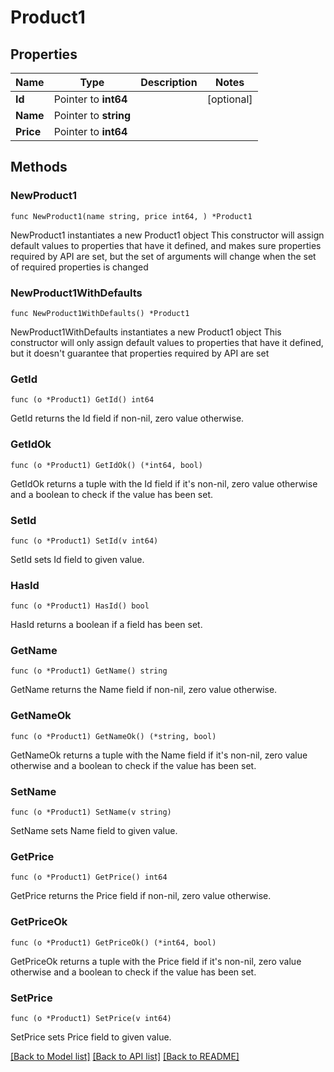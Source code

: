 # Product1

## Properties

Name | Type | Description | Notes
------------ | ------------- | ------------- | -------------
**Id** | Pointer to **int64** |  | [optional] 
**Name** | Pointer to **string** |  | 
**Price** | Pointer to **int64** |  | 

## Methods

### NewProduct1

`func NewProduct1(name string, price int64, ) *Product1`

NewProduct1 instantiates a new Product1 object
This constructor will assign default values to properties that have it defined,
and makes sure properties required by API are set, but the set of arguments
will change when the set of required properties is changed

### NewProduct1WithDefaults

`func NewProduct1WithDefaults() *Product1`

NewProduct1WithDefaults instantiates a new Product1 object
This constructor will only assign default values to properties that have it defined,
but it doesn't guarantee that properties required by API are set

### GetId

`func (o *Product1) GetId() int64`

GetId returns the Id field if non-nil, zero value otherwise.

### GetIdOk

`func (o *Product1) GetIdOk() (*int64, bool)`

GetIdOk returns a tuple with the Id field if it's non-nil, zero value otherwise
and a boolean to check if the value has been set.

### SetId

`func (o *Product1) SetId(v int64)`

SetId sets Id field to given value.

### HasId

`func (o *Product1) HasId() bool`

HasId returns a boolean if a field has been set.

### GetName

`func (o *Product1) GetName() string`

GetName returns the Name field if non-nil, zero value otherwise.

### GetNameOk

`func (o *Product1) GetNameOk() (*string, bool)`

GetNameOk returns a tuple with the Name field if it's non-nil, zero value otherwise
and a boolean to check if the value has been set.

### SetName

`func (o *Product1) SetName(v string)`

SetName sets Name field to given value.


### GetPrice

`func (o *Product1) GetPrice() int64`

GetPrice returns the Price field if non-nil, zero value otherwise.

### GetPriceOk

`func (o *Product1) GetPriceOk() (*int64, bool)`

GetPriceOk returns a tuple with the Price field if it's non-nil, zero value otherwise
and a boolean to check if the value has been set.

### SetPrice

`func (o *Product1) SetPrice(v int64)`

SetPrice sets Price field to given value.



[[Back to Model list]](../README.md#documentation-for-models) [[Back to API list]](../README.md#documentation-for-api-endpoints) [[Back to README]](../README.md)


